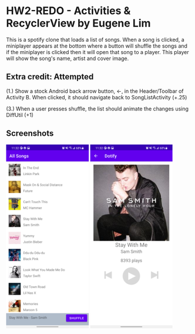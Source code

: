 # HW2-REDO - Activities & RecyclerView by Eugene Lim

This is a spotify clone that loads a list of songs. When a song is clicked, a miniplayer appears at the bottom
where a button will shuffle the songs and if the miniplayer is clicked then it will open that song to a player.
This player will show the song's name, artist and cover image.

## Extra credit: Attempted
(1.) Show a stock Android back arrow button, ←, in the Header/Toolbar of Activity B. When clicked, it
should navigate back to SongListActivity (+.25)

(3.) When a user presses shuffle, the list should animate the changes using DiffUtil (+1)

## Screenshots
<img src="./hw2-re_ss1.png" alt="Screenshot of the app" height="500" />
<img src="./hw2-re_ss2.png" alt="Screenshot of the app" height="500" />
